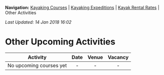**Navigation:** [Kayaking Courses](index) &#124; [Kayaking Expeditions](expedition) &#124; [Kayak Rental Rates](rental) &#124; Other Activities

_Last Updated: 14 Jan 2018 16:02_
# Other Upcoming Activities

Activity | Date | Venue | Vacancy
:---:|:---:|:---:|:---:
No upcoming courses yet|-|-|-

